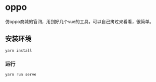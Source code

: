 # oppo
仿oppo商城的官网，用到好几个vue的工具，可以自己拷过来看看，很简单。
## 安装环境
```
yarn install
```

### 运行
```
yarn run serve
```
